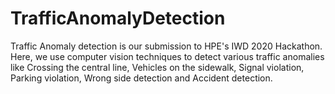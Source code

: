 # TrafficAnomalyDetection
Traffic Anomaly detection is our submission to HPE's IWD 2020 Hackathon. Here, we use computer vision techniques to detect various traffic anomalies like Crossing the central line, Vehicles on the sidewalk, Signal violation, Parking violation, Wrong side detection and Accident detection.
